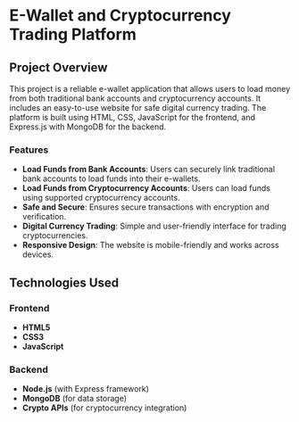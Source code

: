 # E-Wallet and Cryptocurrency Trading Platform

## Project Overview

This project is a reliable e-wallet application that allows users to load money from both traditional bank accounts and cryptocurrency accounts. It includes an easy-to-use website for safe digital currency trading. The platform is built using HTML, CSS, JavaScript for the frontend, and Express.js with MongoDB for the backend.

### Features

- **Load Funds from Bank Accounts**: Users can securely link traditional bank accounts to load funds into their e-wallets.
- **Load Funds from Cryptocurrency Accounts**: Users can load funds using supported cryptocurrency accounts.
- **Safe and Secure**: Ensures secure transactions with encryption and verification.
- **Digital Currency Trading**: Simple and user-friendly interface for trading cryptocurrencies.
- **Responsive Design**: The website is mobile-friendly and works across devices.

## Technologies Used

### Frontend
- **HTML5**
- **CSS3**
- **JavaScript**

### Backend
- **Node.js** (with Express framework)
- **MongoDB** (for data storage)
- **Crypto APIs** (for cryptocurrency integration)
